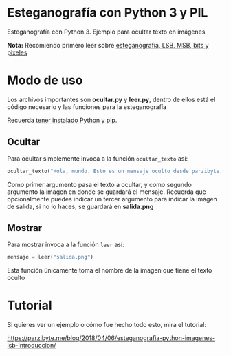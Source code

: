 
  

# Esteganografía con Python 3 y PIL

  

Esteganografía con Python 3. Ejemplo para ocultar texto en imágenes

  
**Nota:** Recomiendo primero leer sobre [esteganografía, LSB, MSB, bits y pixeles](https://parzibyte.me/blog/2018/04/05/esteganografia-imagenes-lsb/)
  

# Modo de uso

  

  

Los archivos importantes son **ocultar.py** y **leer.py**, dentro de ellos está el código necesario y las funciones para la esteganografía

  

Recuerda [tener instalado Python y pip](https://parzibyte.me/blog/2017/11/19/instalar-configurar-python-3-windows-10/).

  

## Ocultar

Para ocultar simplemente invoca a la función `ocultar_texto` así:
```python
ocultar_texto("Hola, mundo. Esto es un mensaje oculto desde parzibyte.me/blog",  "oveja.png")
```
Como primer argumento pasa el texto a ocultar, y como segundo argumento la imagen en donde se guardará el mensaje. Recuerda que opcionalmente puedes indicar un tercer argumento para indicar la imagen de salida, si no lo haces, se guardará en **salida.png**
## Mostrar

  

Para mostrar invoca a la función `leer` así:
```python
mensaje = leer("salida.png")
```

Esta función únicamente toma el nombre de la imagen que tiene el texto oculto

# Tutorial

Si quieres ver un ejemplo o cómo fue hecho todo esto, mira el tutorial:

https://parzibyte.me/blog/2018/04/06/esteganografia-python-imagenes-lsb-introduccion/